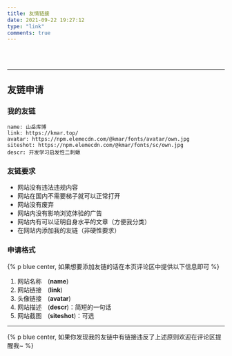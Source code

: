 ```yaml
---
title: 友情链接
date: 2021-09-22 19:27:12
type: "link"
comments: true
---
```


<br/>

<br/>

---

## 友链申请

### 我的友链

```
name: 山岳库博
link: https://kmar.top/
avatar: https://npm.elemecdn.com/@kmar/fonts/avatar/own.jpg
siteshot: https://npm.elemecdn.com/@kmar/fonts/sc/own.jpg
descr: 开发学习启发性二刺螈
```

### 友链要求

+ 网站没有违法违规内容
+ 网站在国内不需要梯子就可以正常打开
+ 网站没有废弃
+ 网站内没有影响浏览体验的广告
+ 网站内有可以证明自身水平的文章（方便我分类）
+ 在网站内添加我的友链（非硬性要求）

### 申请格式

{% p blue center, 如果想要添加友链的话在本页评论区中提供以下信息即可 %}

1. 网站名称&emsp;(**name**)
2. 网站链接&emsp;(**link**)
3. 头像链接&emsp;(**avatar**)
4. 网站描述&emsp;(**descr**)：简短的一句话
5. 网站截图&emsp;(**siteshot**)：可选

---

{% p blue center, 如果你发现我的友链中有链接违反了上述原则欢迎在评论区提醒我~ %}